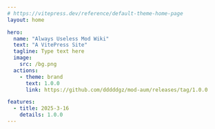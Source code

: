 ```yaml
---
# https://vitepress.dev/reference/default-theme-home-page
layout: home

hero:
  name: "Always Useless Mod Wiki"
  text: "A VitePress Site"
  tagline: Type text here
  image:
    src: /bg.png
  actions:
    - theme: brand
      text: 1.0.0
      link: https://github.com/dddddgz/mod-aum/releases/tag/1.0.0

features:
  - title: 2025-3-16
    details: 1.0.0
---
```


